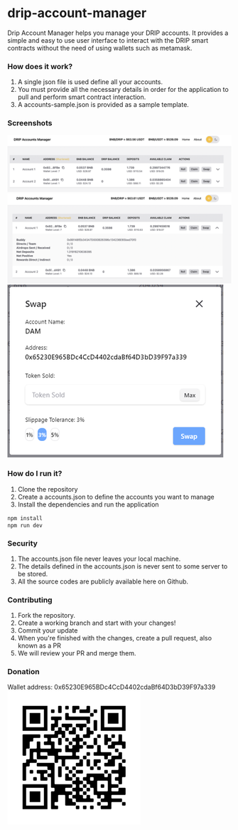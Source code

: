 # drip-account-manager

Drip Account Manager helps you manage your DRIP accounts. 
It provides a simple and easy to use user interface to interact with the DRIP smart contracts without the need of using wallets such as metamask.

### How does it work?
1.  A single json file is used define all your accounts. 
2. You must provide all the necessary details in order for the application to pull and perform smart contract interaction. 
3. A accounts-sample.json is provided as a sample template. 

### Screenshots
![dashboard](images/dashboard.png)
![accounts](images/accounts.png)
![swap](images/swap.png)

### How do I run it?
1. Clone the repository
2. Create a accounts.json to define the accounts you want to manage
3. Install the dependencies and run the application
```
npm install
npm run dev
```

### Security
1. The accounts.json file never leaves your local machine.
2. The details defined in the accounts.json is never sent to some server to be stored. 
3. All the source codes are publicly available here on Github. 

### Contributing
1.  Fork the repository.
2.  Create a working branch and start with your changes!
3. Commit your update
4. When you're finished with the changes, create a pull request, also known as a PR
5. We will review your PR and merge them. 

### Donation
Wallet address: 0x65230E965BDc4CcD4402cdaBf64D3bD39F97a339
![qrcode](images/qrcode.png)